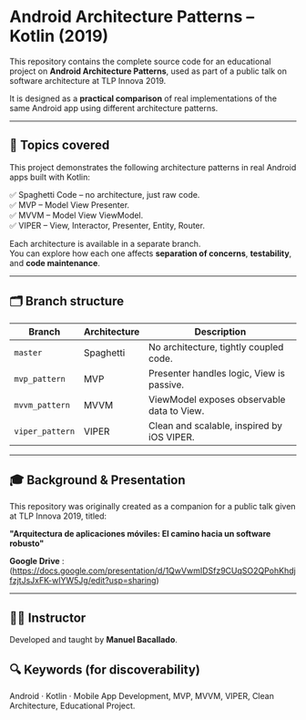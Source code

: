 # Android Architecture Patterns – Kotlin (2019)

This repository contains the complete source code for an educational project on **Android Architecture Patterns**, used as part of a public talk on software architecture at TLP Innova 2019.

It is designed as a **practical comparison** of real implementations of the same Android app using different architecture patterns.

---

## 🧠 Topics covered

This project demonstrates the following architecture patterns in real Android apps built with Kotlin:

✅ Spaghetti Code – no architecture, just raw code.  
✅ MVP – Model View Presenter.  
✅ MVVM – Model View ViewModel.  
✅ VIPER – View, Interactor, Presenter, Entity, Router.

Each architecture is available in a separate branch.  
You can explore how each one affects **separation of concerns**, **testability**, and **code maintenance**.

---

## 🗂️ Branch structure

| Branch           | Architecture | Description |
|------------------|--------------|-------------|
| `master`         | Spaghetti    | No architecture, tightly coupled code. |
| `mvp_pattern`    | MVP          | Presenter handles logic, View is passive. |
| `mvvm_pattern`   | MVVM         | ViewModel exposes observable data to View. |
| `viper_pattern`  | VIPER        | Clean and scalable, inspired by iOS VIPER. |

---

## 🎓 Background & Presentation

This repository was originally created as a companion for a public talk given at TLP Innova 2019, titled:

**"Arquitectura de aplicaciones móviles: El camino hacia un software robusto"**

**Google Drive** : (https://docs.google.com/presentation/d/1QwVwmIDSfz9CUqSO2QPohKhdjfzjtJsJxFK-wIYW5Jg/edit?usp=sharing)

---

## 👨‍🏫 Instructor

Developed and taught by **Manuel Bacallado**. 

## 🔍 Keywords (for discoverability)

Android · Kotlin · Mobile App Development, MVP, MVVM, VIPER, Clean Architecture, Educational Project.
